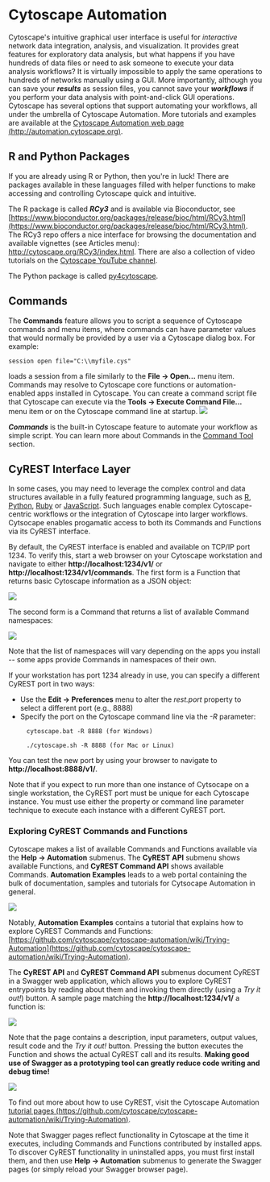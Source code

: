 <a id="programmatic_access_to_cytoscape_features_scripting"> </a>
<a id="programmatic_access_to_cytoscape_features"> </a>
<a id="cytoscape_automation"> </a>
# Cytoscape Automation

Cytoscape's intuitive graphical user interface is useful for
*interactive* network data integration, analysis, and visualization. It
provides great features for exploratory data analysis, but what happens
if you have hundreds of data files or need to ask someone to execute
your data analysis workflows? It is virtually impossible to apply the
same operations to hundreds of networks manually using a GUI. More
importantly, although you can save your ***results*** as session files,
you cannot save your ***workflows*** if you perform your data analysis
with point-and-click GUI operations. Cytoscape has several options that
support automating your workflows, all under the umbrella of Cytoscape Automation. More tutorials and examples are available at the [Cytoscape Automation web page (http://automation.cytoscape.org)](http://automation.cytoscape.org).

## R and Python Packages
If you are already using R or Python, then you're in luck! There are packages
available in these languages filled with helper functions to make accessing and
controlling Cytoscape quick and intuitive.

The R package is called ***RCy3*** and is available via Bioconductor, see [https://www.bioconductor.org/packages/release/bioc/html/RCy3.html](https://www.bioconductor.org/packages/release/bioc/html/RCy3.html). The RCy3 repo offers a nice interface for browsing the documentation
and available vignettes (see Articles menu): http://cytoscape.org/RCy3/index.html. There are also
a collection of video tutorials on the [Cytoscape YouTube channel](https://www.youtube.com/playlist?list=PLFQS98nmv__wYlu_XoscNb6DKu_vo6_vH).

The Python package is called [py4cytoscape](https://github.com/cytoscape/py4cytoscape).

<a id="commands"> </a>
## Commands
The **Commands** feature allows you to script a sequence of Cytoscape commands
and menu items, where commands can have parameter values that would
normally be provided by a user via a Cytoscape dialog box. For example:

`session open file="C:\\myfile.cys"` 

loads a session from a file similarly to the **File → Open...** menu item. Commands may 
resolve to Cytoscape core functions or automation-enabled apps installed in 
Cytoscape. You can create a command
script file that Cytoscape can execute via the **Tools → Execute Command
File...** menu item or on the Cytoscape command line at startup. 
![](_static/images/Command_Tool/AutomationPanel.png)

***Commands*** is the built-in Cytoscape feature to automate your
workflow as simple script. You can learn more about Commands in the [Command Tool](Command_Tool.html)
section.

<a id="restful_api"> </a>
## CyREST Interface Layer
In some cases, you may need to leverage the complex control and data structures available in a fully featured programming language,
such as [R](http://www.r-project.org/), [Python](https://www.python.org/), [Ruby](https://www.ruby-lang.org/en/) or
[JavaScript](https://en.wikipedia.org/wiki/JavaScript). Such languages enable complex Cytoscape-centric workflows or the integration of Cytoscape into larger workflows. Cytsocape enables progamatic access to both its Commands and Functions via its CyREST interface.

By default, the CyREST interface is enabled and available on TCP/IP port 1234. To verify this, start a web browser on 
your Cytoscape workstation and navigate to either **http://localhost:1234/v1/** or **http://localhost:1234/v1/commands**. The first form is a Function that returns basic Cytoscape information as a JSON object:

![](_static/images/ProgrammaticAccess/FunctionAPI.png)
    
The second form is a Command that returns a list of available Command namespaces:

![](_static/images/ProgrammaticAccess/CommandAPI.png)

Note that the list of namespaces will vary depending on the apps you install -- some apps provide Commands in namespaces of their own.

If your workstation has port 1234 already in use, you can specify a different CyREST port in two ways:

* Use the **Edit → Preferences** menu to alter the *rest.port* property to select a different port (e.g., 8888)
* Specify the port on the Cytoscape command line via the *-R* parameter:

```
     cytoscape.bat -R 8888 (for Windows)
     
     ./cytoscape.sh -R 8888 (for Mac or Linux)
```

You can test the new port by using your browser to navigate to **http://localhost:8888/v1/**.

Note that if you expect to run more than one instance of Cytsocape on a single workstation, the CyREST port must be unique for each Cytoscape instance. You must use either the property or command line parameter technique to execute each instance with a different CyREST port.

<a id="exploring_cyrest_commands_and_functions"> </a>
### Exploring CyREST Commands and Functions

Cytoscape makes a list of available Commands and Functions available via the **Help → Automation** submenus. The **CyREST API** submenu shows available Functions, and **CyREST Command API** shows available Commands. **Automation Examples** leads to a web portal containing the bulk of documentation, samples and tutorials for Cytsocape Automation in general. 

![](_static/images/ProgrammaticAccess/automation_menu.png)

Notably, **Automation Examples** contains a tutorial that explains how to explore CyREST Commands and Functions: [https://github.com/cytoscape/cytoscape-automation/wiki/Trying-Automation](https://github.com/cytoscape/cytoscape-automation/wiki/Trying-Automation).

The **CyREST API** and **CyREST Command API** submenus document CyREST in a Swagger web application, which allows you to explore CyREST entrypoints by reading about them and invoking them directly (using a *Try it out!*) button. A sample page matching the **http://localhost:1234/v1/** a function is:

![](_static/images/ProgrammaticAccess/swagger.png)

Note that the page contains a description, input parameters, output values, result code and the *Try it out!* button. Pressing the button executes the Function and shows the actual CyREST call and its results. **Making good use of Swagger as a prototyping tool can greatly reduce code writing and debug time!**

![](_static/images/ProgrammaticAccess/swagger_result.png)

To find out more about how to use CyREST, visit the Cytoscape Automation [tutorial pages (https://github.com/cytoscape/cytoscape-automation/wiki/Trying-Automation)](https://github.com/cytoscape/cytoscape-automation/wiki/Trying-Automation).

Note that Swagger pages reflect functionality in Cytoscape at the time it executes, including Commands and Functions contributed by installed apps. To discover CyREST functionality in uninstalled apps, you must first install them, and then use **Help → Automation** submenus to generate the Swagger pages (or simply reload your Swagger browser page).
